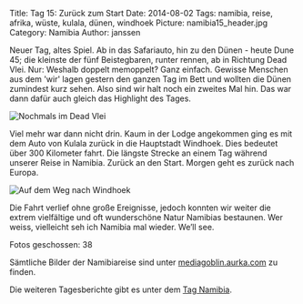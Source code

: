 Title: Tag 15: Zurück zum Start
Date: 2014-08-02
Tags: namibia, reise, afrika, wüste, kulala, dünen, windhoek
Picture: namibia15_header.jpg
Category: Namibia
Author: janssen

Neuer Tag, altes Spiel. Ab in das Safariauto, hin zu den Dünen - heute Dune 45; die kleinste der fünf Beistegbaren, runter rennen, ab in Richtung Dead Vlei. Nur: Weshalb doppelt memoppelt? Ganz einfach. Gewisse Menschen aus dem 'wir' lagen gestern den ganzen Tag im Bett und wollten die Dünen zumindest kurz sehen. Also sind wir halt noch ein zweites Mal hin. Das war dann dafür auch gleich das Highlight des Tages.

![Nochmals im Dead Vlei](http://mediagoblin.aurka.com/mgoblin_media/media_entries/366/ABC4550.medium.jpg)

Viel mehr war dann nicht drin. Kaum in der Lodge angekommen ging es mit dem Auto von Kulala zurück in die Hauptstadt Windhoek. Dies bedeutet über 300 Kilometer fahrt. Die längste Strecke an einem Tag während unserer Reise in Namibia. Zurück an den Start. Morgen geht es zurück nach Europa.

![Auf dem Weg nach Windhoek](http://mediagoblin.aurka.com/mgoblin_media/media_entries/367/ABC4579.medium.jpg)

Die Fahrt verlief ohne große Ereignisse, jedoch konnten wir weiter die extrem vielfältige und oft wunderschöne Natur Namibias bestaunen. Wer weiss, vielleicht seh ich Namibia mal wieder. We’ll see.

Fotos geschossen: 38

Sämtliche Bilder der Namibiareise sind unter [mediagoblin.aurka.com](http://mediagoblin.aurka.com/u/janssen/collection/namibia-2014/) zu finden.

Die weiteren Tagesberichte gibt es unter dem [Tag Namibia](http://blog.aurka.com/tag/namibia.html).
